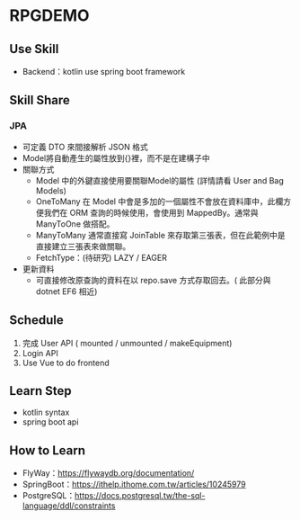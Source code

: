 # RPGDEMO

## Use Skill

- Backend：kotlin use spring boot framework

## Skill Share

### JPA

- 可定義 DTO 來間接解析 JSON 格式
- Model將自動產生的屬性放到{}裡，而不是在建構子中
- 關聯方式
  - Model 中的外鍵直接使用要關聯Model的屬性 (詳情請看 User and Bag Models)
  - OneToMany 在 Model 中會是多加的一個屬性不會放在資料庫中，此欄方便我們在 ORM 查詢的時候使用，會使用到 MappedBy。通常與 ManyToOne 做搭配。
  - ManyToMany 通常直接寫 JoinTable 來存取第三張表，但在此範例中是直接建立三張表來做關聯。
  - FetchType：(待研究) LAZY / EAGER
- 更新資料
  - 可直接修改原查詢的資料在以 repo.save 方式存取回去。( 此部分與 dotnet EF6 相近)

## Schedule

1. 完成 User API ( mounted / unmounted / makeEquipment)
2. Login API
3. Use Vue to do frontend

## Learn Step

- kotlin syntax
- spring boot api

## How to Learn

- FlyWay：https://flywaydb.org/documentation/
- SpringBoot：https://ithelp.ithome.com.tw/articles/10245979
- PostgreSQL：https://docs.postgresql.tw/the-sql-language/ddl/constraints

